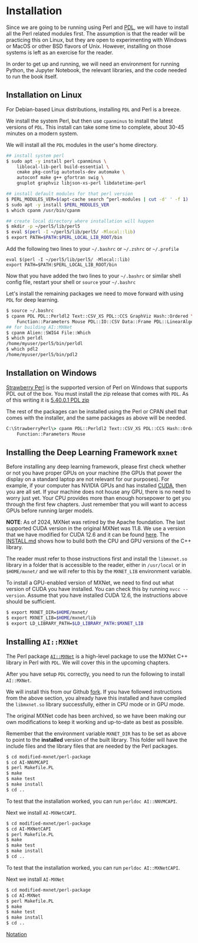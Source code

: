 # Installation

Since we are going to be running using Perl and [PDL](https://pdl.perl.org), we
will have to install all the Perl related modules first. The assumption is that
the reader will be practicing this on Linux, but they are open to experimenting
with Windows or MacOS or other BSD flavors of Unix. However, installing on those
systems is left as an exercise for the reader.


In order to get up and running, we will need an environment for running Python,
the Jupyter Notebook, the relevant libraries, and the code needed to run the
book itself.

## Installation on Linux

For Debian-based Linux distributions, installing `PDL` and Perl is a breeze.

We install the system Perl, but then use `cpanminus` to install the latest
versions of `PDL`. This install can take some time to complete, about 30-45
minutes on a modern system.

We will install all the `PDL` modules in the user's home directory.

```bash
## install system perl
$ sudo apt -y install perl cpanminus \
    liblocal-lib-perl build-essential \
    cmake pkg-config autotools-dev automake \
    autoconf make g++ gfortran swig \
    gnuplot graphviz libjson-xs-perl libdatetime-perl

## install default modules for that perl version
$ PERL_MODULES_VER=$(apt-cache search ^perl-modules | cut -d' ' -f 1)
$ sudo apt -y install $PERL_MODULES_VER
$ which cpanm /usr/bin/cpanm

## create local directory where installation will happen
$ mkdir -p ~/perl5/lib/perl5
$ eval $(perl -I ~/perl5/lib/perl5/ -Mlocal::lib)
$ export PATH=$PATH:$PERL_LOCAL_LIB_ROOT/bin
```

Add the following two lines to your `~/.bashrc` or `~/.zshrc` or `~/.profile`

```text
eval $(perl -I ~/perl5/lib/perl5/ -Mlocal::lib)
export PATH=$PATH:$PERL_LOCAL_LIB_ROOT/bin
```

Now that you have added the two lines to your `~/.bashrc` or similar shell
config file, restart your shell or `source` your `~/.bashrc`

Let's install the remaining packages we need to move forward with using `PDL`
for deep learning.

```bash
$ source ~/.bashrc
$ cpanm PDL PDL::Perldl2 Text::CSV_XS PDL::CCS GraphViz Hash::Ordered \
    Function::Parameters Mouse PDL::IO::CSV Data::Frame PDL::LinearAlgebra
## for building AI::MXNet
$ cpanm Alien::SWIG4 File::Which
$ which perldl
/home/myuser/perl5/bin/perldl
$ which pdl2
/home/myuser/perl5/bin/pdl2
```

## Installation on Windows

[Strawberry Perl](https://strawberryperl.com/) is the supported version of Perl
on Windows that supports PDL out of the box. You must install the zip release
that comes with `PDL`. As of this writing it is
[ 5.40.0.1 PDL zip ](https://github.com/StrawberryPerl/Perl-Dist-Strawberry/releases/download/SP_54001_64bit_UCRT/strawberry-perl-5.40.0.1-64bit-PDL.zip)

The rest of the packages can be installed using the Perl or CPAN shell that
comes with the installer, and the same packages as above will be needed.

```cmd
C:\StrawberryPerl\> cpanm PDL::Perldl2 Text::CSV_XS PDL::CCS Hash::Ordered \
    Function::Parameters Mouse
```

## Installing the Deep Learning Framework `mxnet`

Before installing any deep learning framework, please first check whether or not
you have proper GPUs on your machine (the GPUs that power the display on a
standard laptop are not relevant for our purposes).  For example, if your
computer has NVIDIA GPUs and has installed
[CUDA](https://developer.nvidia.com/cuda-downloads), then you are all set.  If
your machine does not house any GPU, there is no need to worry just yet.  Your
CPU provides more than enough horsepower to get you through the first few
chapters.  Just remember that you will want to access GPUs before running larger
models.

**NOTE**: As of 2024, MXNet was retired by the Apache foundation. The last
supported CUDA version in the original MXNet was 11.8. We use a version that we
have modified for CUDA 12.6 and it can be found
[here](https://github.com/selectiveintellect/modified-mxnet). The
[INSTALL.md](https://github.com/selectiveintellect/modified-mxnet/blob/master/INSTALL.md)
shows how to build both the CPU and GPU versions of the C++ library.

The reader must refer to those instructions first and install the `libmxnet.so`
library in a folder that is accessible to the reader, either in `/usr/local` or
in `$HOME/mxnet/` and we will refer to this by the `MXNET_LIB` environment
variable.

To install a GPU-enabled version of MXNet, we need to find out what version of
CUDA you have installed.  You can check this by running `nvcc --version`.
Assume that you have installed CUDA 12.6, the instructions above should be
sufficient.

```bash
$ export MXNET_DIR=$HOME/mxnet/
$ export MXNET_LIB=$HOME/mxnet/lib
$ export LD_LIBRARY_PATH=$LD_LIBRARY_PATH:$MXNET_LIB
```

## Installing `AI::MXNet`

The Perl package [`AI::MXNet`](https://metacpan.org/pod/AI::MXNet) is a
high-level package to use the MXNet C++ library in Perl with `PDL`. We will
cover this in the upcoming chapters.

After you have setup `PDL` correctly, you need to run the following to install
`AI::MXNet`.

We will install this from our Github
[fork](https://github.com/selectiveintellect/modified-mxnet.git). If you have
followed instructions from the above section, you already have this installed
and have compiled the `libmxnet.so` library successfully, either in CPU mode or
in GPU mode.

The original MXNet code has been archived, so we have been making our own
modifications to keep it working and up-to-date as best as possible.

Remember that the environment variable `MXNET_DIR` has to be set as above to
point to the **installed** version of the built library. This folder will have
the include files and the library files that are needed by the Perl packages.

```bash
$ cd modified-mxnet/perl-package
$ cd AI-NNVMCAPI
$ perl Makefile.PL
$ make
$ make test
$ make install
$ cd ..
```
To test that the installation worked, you can run `perldoc AI::NNVMCAPI`.

Next we install `AI-MXNetCAPI`.

```bash
$ cd modified-mxnet/perl-package
$ cd AI-MXNetCAPI
$ perl Makefile.PL
$ make
$ make test
$ make install
$ cd ..
```
To test that the installation worked, you can run `perldoc AI::MXNetCAPI`.

Next we install `AI-MXNet`

```bash
$ cd modified-mxnet/perl-package
$ cd AI-MXNet
$ perl Makefile.PL
$ make
$ make test
$ make install
$ cd ..
```

[Notation](../chapter_notation/index.md)
